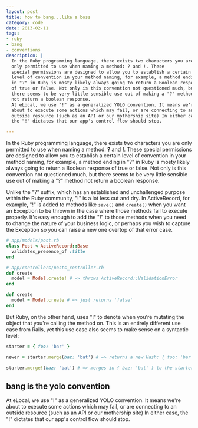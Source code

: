 ```yaml
---
layout: post
title: how to bang...like a boss
category: code
date: 2013-02-11
tags:
- ruby
- bang
- conventions
description: |
  In the Ruby programming language, there exists two characters you are
  only permitted to use when naming a method: ? and !. These
  special permissions are designed to allow you to establish a certain
  level of convention in your method naming, for example, a method ending
  in "?" in Ruby is mosty likely always going to return a Boolean response
  of true or false. Not only is this convention not questioned much, but
  there seems to be very little sensible use out of making a "?" method
  not return a boolean response.
  At eLocal, we use "!" as a generalized YOLO convention. It means we're
  about to execute some actions which may fail, or are connecting to an
  outside resource (such as an API or our mothership site) In either case,
  the "!" dictates that our app's control flow should stop.

---
```




In the Ruby programming language, there exists two characters you are
only permitted to use when naming a method: **?** and **!**. These
special permissions are designed to allow you to establish a certain
level of convention in your method naming, for example, a method ending
in "?" in Ruby is mosty likely always going to return a Boolean response
of true or false. Not only is this convention not questioned much, but
there seems to be very little sensible use out of making a "?" method
not return a boolean response.

Unlike the "?" suffix, which has an established and unchallenged purpose
within the Ruby community, "!" is a lot less cut and dry. In ActiveRecord,
for example, "!" is added to methods like `save()` and `create()` when you
want an Exception to be thrown in the case where those methods fail to
execute properly. It's easy enough to add the "!" to those methods when
you need to change the nature of your business logic, or perhaps you wish
to capture the Exception so you can raise a new one overtop of that
error case.

```ruby
# app/models/post.rb
class Post < ActiveRecord::Base
  validates_presence_of :title
end
```

```ruby
# app/controllers/posts_controller.rb
def create
  model = Model.create! # => throws ActiveRecord::ValidationError
end

def create
  model = Model.create # => just returns 'false'
end
```

But Ruby, on the other hand, uses "!" to denote when you're mutating the
object that you're calling the method on. This is an entirely different
use case from Rails, yet this use case also seems to make sense on a
syntactic level:

```ruby
starter = { foo: 'bar' }

newer = starter.merge(baz: 'bat') # => returns a new Hash: { foo: 'bar', baz: 'bat' }

starter.merge!(baz: 'bat') # => merges in { baz: 'bat' } to the starter Hash instance
```

## bang is the yolo convention

At eLocal, we use "!" as a generalized YOLO convention. It means we're
about to execute some actions which may fail, or are connecting to an
outside resource (such as an API or our mothership site) In either case,
the "!" dictates that our app's control flow should stop.
